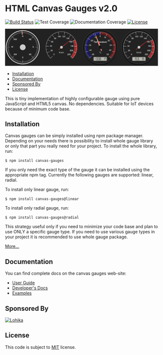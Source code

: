 # HTML Canvas Gauges v2.0

[![Build Status](https://travis-ci.org/Mikhus/canvas-gauges.svg?branch=v2.0.0)](https://travis-ci.org/Mikhus/canvas-gauges) ![Test Coverage](https://rawgit.com/Mikhus/canvas-gauges/v2.0.0/test-coverage.svg) ![Documentation Coverage](https://rawgit.com/Mikhus/canvas-gauges/v2.0.0/docs-coverage.svg) [![License](https://img.shields.io/badge/license-MIT-blue.svg)](https://raw.githubusercontent.com/Mikhus/canvas-gauges/v2.0.0/LICENSE)

[![Canvas Gauges](https://raw.githubusercontent.com/Mikhus/blob/master/gauges.png)](https://rawgit.com/Mikhus/canvas-gauges/v2.0.0/examples/component.html)

<!-- toc -->

- [Installation](#installation)
- [Documentation](#documentation)
- [Sponsored By](#sponsored-by)
- [License](#license)

<!-- tocstop -->

This is tiny implementation of highly configurable gauge using pure JavaScript and HTML5 canvas.
No dependencies. Suitable for IoT devices because of minimum code base.

## Installation

Canvas gauges can be simply installed using npm package manager. Depending on your needs there is possibility to install whole gauge library or only that part you really need for your project.
To install the whole library, run:

    $ npm install canvas-gauges

If you only need the exact type of the gauge it can be installed using the appropriate npm tag. Currently the following gauges are supported: linear, radial.

To install only linear gauge, run:

    $ npm install canvas-gauges@linear

To install only radial gauge, run:

    $ npm install canvas-gauges@radial

This strategy useful only if you need to minimize your code base and plan to use ONLY a specific gauge type. If you need to use various gauge types in your project it is recommended to use whole gauge package.

[More...](http://mikhus.github.io/canv-gauge/documentation/user-guide/#installing)

## Documentation

You can find complete docs on the canvas gauges web-site:

 * [User Guide](http://canvas-gauges.com/documentation/user-guide/)
 * [Developer's Docs](http://canvas-gauges.com/documentation/api/)
 * [Examples](http://canvas-gauges.com/documentation/examples/)

## Sponsored By

[![Lohika](http://www.lohika.com/wp-content/themes/gridalicious/images/lohika_full.svg)](http://www.lohika.com/)

## License

This code is subject to [MIT](https://raw.githubusercontent.com/Mikhus/canvas-gauges/v2.0.0/LICENSE) license.
